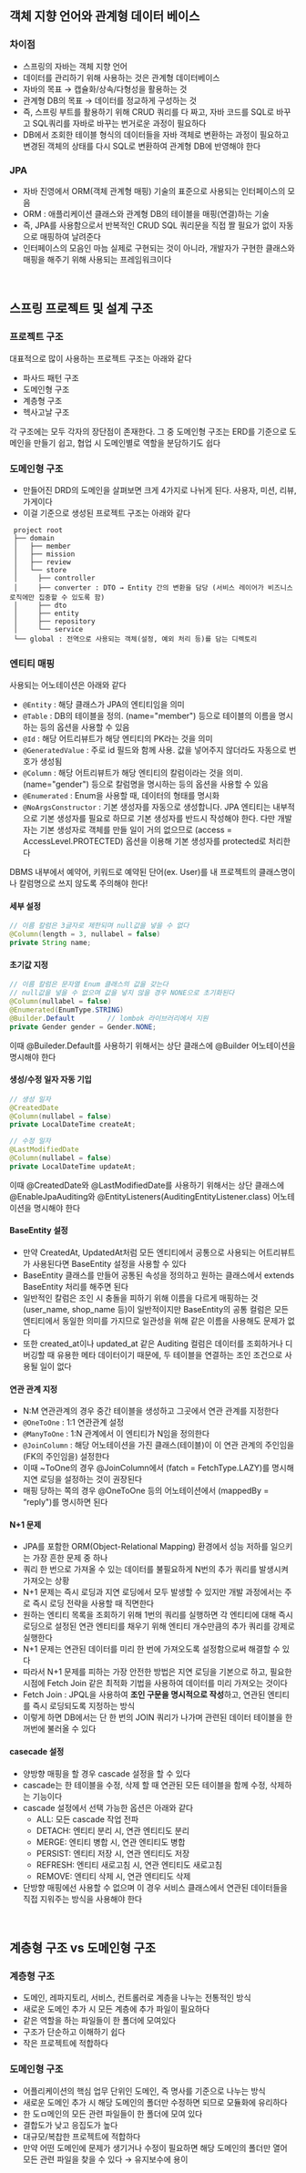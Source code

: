 ## 객체 지향 언어와 관계형 데이터 베이스

### 차이점
- 스프링의 자바는 객체 지향 언어
- 데이터를 관리하기 위해 사용하는 것은 관계형 데이터베이스
- 자바의 목표 → 캡슐화/상속/다형성을 활용하는 것
- 관계형 DB의 목표 → 데이터를 정교하게 구성하는 것
- 즉, 스프링 부트를 활용하기 위해 CRUD 쿼리를 다 짜고, 자바 코드를 SQL로 바꾸고 SQL쿼리를 자바로 바꾸는 번거로운 과정이 필요하다
- DB에서 조회한 테이블 형식의 데이터들을 자바 객체로 변환하는 과정이 필요하고 변경된 객체의 상태를 다시 SQL로 변환하여 관계형 DB에 반영해야 한다

### JPA
- 자바 진영에서 ORM(객체 관계형 매핑) 기술의 표준으로 사용되는 인터페이스의 모음
- ORM : 애플리케이션 클래스와 관계형 DB의 테이블을 매핑(연결)하는 기술
- 즉, JPA를 사용함으로서 반복적인 CRUD SQL 쿼리문을 직접 짤 필요가 없이 자동으로 매핑하여 날려준다
- 인터페이스의 모음인 마늠 실제로 구현되는 것이 아니라, 개발자가 구현한 클래스와 매핑을 해주기 위해 사용되는 프레임워크이다

<br/>

## 스프링 프로젝트 및 설계 구조

### 프로젝트 구조
대표적으로 많이 사용하는 프로젝트 구조는 아래와 같다

- 파사드 패턴 구조
- 도메인형 구조
- 계층형 구조
- 헥사고날 구조

각 구조에는 모두 각자의 장단점이 존재한다. 그 중 도메인형 구조는 ERD를 기준으로 도메인을 만들기 쉽고, 협업 시 도메인별로 역할을 분담하기도 쉽다

### 도메인형 구조
- 만들어진 DRD의 도메인을 살펴보면 크게 4가지로 나뉘게 된다. 사용자, 미션, 리뷰, 가게이다
- 이걸 기준으로 생성된 프로젝트 구조는 아래와 같다

```
 project root
 ├── domain
 │   ├── member
 │   ├── mission
 │   ├── review
 │   └── store
 │     ├── controller
 │     ├── converter : DTO → Entity 간의 변환을 담당 (서비스 레이어가 비즈니스 로직에만 집중할 수 있도록 함)
 │     ├── dto
 │     ├── entity
 │     ├── repository
 │     └── service
 └── global : 전역으로 사용되는 객체(설정, 예외 처리 등)를 담는 디렉토리
```

### 엔티티 매핑
사용되는 어노테이션은 아래와 같다

- `@Entity` : 해당 클래스가 JPA의 엔티티임을 의미
- `@Table` : DB의 테이블을 정의. (name="member") 등으로 테이블의 이름을 명시하는 등의 옵션을 사용할 수 있음
- `@Id` : 해당 어트리뷰트가 해당 엔티티의 PK라는 것을 의미
- `@GeneratedValue` : 주로 id 필드와 함께 사용. 값을 넣어주지 않더라도 자동으로 번호가 생성됨
- `@Column` : 해당 어트리뷰트가 해당 엔티티의 칼럼이라는 것을 의미. (name="gender") 등으로 칼럼명을 명시하는 등의 옵션을 사용할 수 있음
- `@Enumerated` : Enum을 사용할 때, 데이터의 형태를 명시화
- `@NoArgsConstructor` : 기본 생성자를 자동으로 생성합니다. JPA 엔티티는 내부적으로 기본 생성자를 필요로 하므로 기본 생성자를 반드시 작성해야 한다. 다만 개발자는 기본 생성자로 객체를 만들 일이 거의 없으므로 (access = AccessLevel.PROTECTED) 옵션을 이용해 기본 생성자를 protected로 처리한다

DBMS 내부에서 예약어, 키워드로 예약된 단어(ex. User)를 내 프로젝트의 클래스명이나 칼럼명으로 쓰지 않도록 주의해야 한다!

#### 세부 설정
```java
// 이름 칼럼은 3글자로 제한되며 null값을 넣을 수 없다
@Column(length = 3, nullabel = false)
private String name;
```

#### 초기값 지정
```java
// 이름 칼럼은 문자열 Enum 클래스의 값을 갖는다
// null값을 넣을 수 없으며 값을 넣지 않을 경우 NONE으로 초기화된다
@Column(nullabel = false)
@Enumerated(EnumType.STRING)
@Builder.Default        // lombok 라이브러리에서 지원
private Gender gender = Gender.NONE;
```
이때 @Buileder.Default를 사용하기 위해서는 상단 클래스에 @Builder 어노테이션을 명시해야 한다

#### 생성/수정 일자 자동 기입
```java
// 생성 일자
@CreatedDate
@Column(nullabel = false)
private LocalDateTime createAt;
```

```java
// 수정 일자
@LastModifiedDate
@Column(nullabel = false)
private LocalDateTime updateAt;
```

이때 @CreatedDate와 @LastModifiedDate를 사용하기 위해서는 상단 클래스에 @EnableJpaAuditing와 @EntityListeners(AuditingEntityListener.class) 어노테이션을 명시해야 한다

#### BaseEntity 설정
- 만약 CreatedAt, UpdatedAt처럼 모든 엔티티에서 공통으로 사용되는 어트리뷰트가 사용된다면 BaseEntity 설정을 사용할 수 있다
- BaseEntity 클래스를 만들어 공통된 속성을 정의하고 원하는 클래스에서 extends BaseEntity 처리를 해주면 된다
- 일반적인 칼럼은 조인 시 충돌을 피하기 위해 이름을 다르게 매핑하는 것(user_name, shop_name 등)이 일반적이지만 BaseEntity의 공통 컬럼은 모든 엔티티에서 동일한 의미를 가지므로 일관성을 위해 같은 이름을 사용해도 문제가 없다 
- 또한 created_at이나 updated_at 같은 Auditing 컬럼은 데이터를 조회하거나 디버깅할 때 유용한 메타 데이터이기 때문에, 두 테이블을 연결하는 조인 조건으로 사용될 일이 없다

#### 연관 관계 지정
- N:M 연관관계의 경우 중간 테이블을 생성하고 그곳에서 연관 관계를 지정한다
- `@OneToOne` : 1:1 연관관계 설정
- `@ManyToOne` : 1:N 관계에서 이 엔티티가 N임을 정의한다
- `@JoinColumn` : 해당 어노테이션을 가진 클래스(테이블)이 이 연관 관계의 주인임을(FK의 주인임을) 설정한다
- 이때 ~ToOne의 경우 @JoinColumn에서 (fatch = FetchType.LAZY)를 명시해 지연 로딩을 설정하는 것이 권장된다
- 매핑 당하는 쪽의 경우 @OneToOne 등의 어노테이션에서 (mappedBy = “reply")를 명시하면 된다

#### N+1 문제
- JPA를 포함한 ORM(Object-Relational Mapping) 환경에서 성능 저하를 일으키는 가장 흔한 문제 중 하나
- 쿼리 한 번으로 가져올 수 있는 데이터를 불필요하게 N번의 추가 쿼리를 발생시켜 가져오는 상황
- N+1 문제는 즉시 로딩과 지연 로딩에서 모두 발생할 수 있지만 개발 과정에서는 주로 즉시 로딩 전략을 사용할 때 직면한다
- 원하는 엔티티 목록을 조회하기 위해 1번의 쿼리를 실행하면 각 엔티티에 대해 즉시 로딩으로 설정된 연관 엔티티를 채우기 위해 엔티티 개수만큼의 추가 쿼리를 강제로 실행한다
- N+1 문제는 연관된 데이터를 미리 한 번에 가져오도록 설정함으로써 해결할 수 있다
- 따라서 N+1 문제를 피하는 가장 안전한 방법은 지연 로딩을 기본으로 하고, 필요한 시점에 Fetch Join 같은 최적화 기법을 사용하여 데이터를 미리 가져오는 것이다
- Fetch Join : JPQL을 사용하여 **조인 구문을 명시적으로 작성**하고, 연관된 엔티티를 즉시 로딩되도록 지정하는 방식
- 이렇게 하면 DB에서는 단 한 번의 JOIN 쿼리가 나가며 관련된 데이터 테이블을 한꺼번에 불러올 수 있다

#### casecade 설정
- 양방향 매핑을 할 경우 cascade 설정을 할 수 있다
- cascade는 한 테이블을 수정, 삭제 할 때 연관된 모든 테이블을 함께 수정, 삭제하는 기능이다
- cascade 설정에서 선택 가능한 옵션은 아래와 같다
  - ALL: 모든 cascade 작업 전파
  - DETACH: 엔티티 분리 시, 연관 엔티티도 분리
  - MERGE: 엔티티 병합 시, 연관 엔티티도 병합
  - PERSIST: 엔티티 저장 시, 연관 엔티티도 저장
  - REFRESH: 엔티티 새로고침 시, 연관 엔티티도 새로고침
  - REMOVE: 엔티티 삭제 시, 연관 엔티티도 삭제
- 단방향 매핑에선 사용할 수 없으며 이 경우 서비스 클래스에서 연관된 데이터들을 직접 지워주는 방식을 사용해야 한다

<br/>

## 계층형 구조 vs 도메인형 구조
### 계층형 구조
- 도메인, 레파지토리, 서비스, 컨트롤러로 계층을 나누는 전통적인 방식
- 새로운 도메인 추가 시 모든 계층에 추가 파일이 필요하다
- 같은 역할을 하는 파일들이 한 폴더에 모여있다
- 구조가 단순하고 이해하기 쉽다
- 작은 프로젝트에 적합하다

### 도메인형 구조
- 어플리케이션의 핵심 업무 단위인 도메인, 즉 명사를 기준으로 나누는 방식
- 새로운 도메인 추가 시 해당 도메인의 폴더만 수정하면 되므로 모듈화에 유리하다
- 한 도ㅁ메인의 모든 관련 파일들이 한 폴더에 모여 있다
- 결합도가 낮고 응집도가 높다
- 대규모/복찹한 프로젝트에 적합하다
- 만약 어떤 도메인에 문제가 생기거나 수정이 필요하면 해당 도메인의 폴더만 열어 모든 관련 파일을 찾을 수 있다 → 유지보수에 용이






